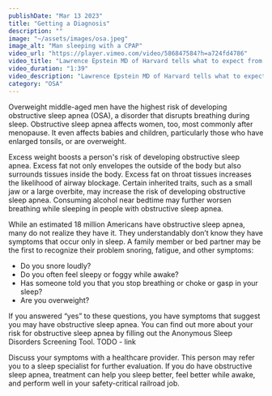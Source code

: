 ```yaml
---
publishDate: "Mar 13 2023"
title: "Getting a Diagnosis"
description: ""
image: "~/assets/images/osa.jpeg"
image_alt: "Man sleeping with a CPAP"
video_url: "https://player.vimeo.com/video/586847584?h=a724fd4786"
video_title: "Lawrence Epstein MD of Harvard tells what to expect from a visit to a sleep specialist."
video_duration: "1:39"
video_description: "Lawrence Epstein MD of Harvard tells what to expect from a visit to a sleep specialist."
category: "OSA"
---
```

Overweight middle-aged men have the highest risk of developing obstructive sleep apnea (OSA), a disorder that disrupts breathing during sleep. Obstructive sleep apnea affects women, too, most commonly after menopause. It even affects babies and children, particularly those who have enlarged tonsils, or are overweight.

Excess weight boosts a person's risk of developing obstructive sleep apnea. Excess fat not only envelopes the outside of the body but also surrounds tissues inside the body. Excess fat on throat tissues increases the likelihood of airway blockage. Certain inherited traits, such as a small jaw or a large overbite, may increase the risk of developing obstructive sleep apnea. Consuming alcohol near bedtime may further worsen breathing while sleeping in people with obstructive sleep apnea.

While an estimated 18 million Americans have  obstructive sleep apnea, many do not realize they have it. They understandably don’t know they have symptoms that occur only in sleep. A family member or bed partner may be the first to recognize their problem snoring, fatigue, and other symptoms:

- Do you snore loudly?
- Do you often feel sleepy or foggy while awake?
- Has someone told you that you stop breathing or choke or gasp in your sleep?
- Are you overweight?

If you answered “yes” to these questions, you have symptoms that suggest you may have obstructive sleep apnea.  You can find out more about your risk for obstructive sleep apnea by filling out the Anonymous Sleep Disorders Screening Tool. TODO - link

Discuss your symptoms with a healthcare provider. This person may refer you to a sleep specialist for further evaluation. If you do have obstructive sleep apnea, treatment can help you sleep better, feel better while awake, and perform well in your safety-critical railroad job.
